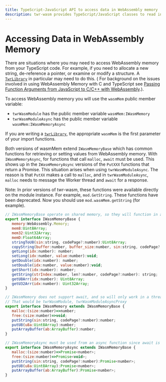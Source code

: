 ```yaml
---
title: TypeScript-JavaScript API to access data in WebAssembly memory
description: twr-wasm provides TypeScript/JavaScript classes to read integers, doubles, strings, and more from Web Assembly Memory
---
```


# Accessing Data in WebAssembly Memory
There are situations where you may need to access WebAssembly memory from your TypeScript code. For example, if you need to allocate a new string, de-reference a pointer, or examine or modify a structure. A [`TwrLibrary`](../api/api-ts-library.md) in particular may need to do this. ( For background on the issues involved in using WebAssembly Memory with C and TypeScript see  [Passing Function Arguments from JavaScript to C/C++ with WebAssembly](../gettingstarted/parameters.md).).

 To access WebAssembly memory you will use the `wasmMem` public member variable:

- `twrWasmModule` has the public member variable `wasmMem:IWasmMemory`
- `twrWasmModuleAsync` has the public member variable `wasmMem:IWasmMemoryAsync`

If you are writing a [`twrLibrary`](./api-ts-library.md), the appropriate `wasmMem` is the first parameter of your import functions.

Both versions of wasmMem extend `IWasmMemoryBase` which has common functions for retrieving or setting values from WebAssembly memory.  With `IWasmMemoryAsync`, for functions that call `malloc`, `await` must be used.  This shows up in the `IWasmMemoryAsync` versions of  the `PutXXX` functions that return a Promise.  This situation arises when using `twrWasmModuleAsync`.  The reason is that `PutXX` makes a call to `malloc`, and in `twrWasmModuleAsync`, `malloc` needs to message the Worker thread and `await` for a response.

Note: In prior versions of twr-wasm, these functions were available directly on the module instance.  For example, `mod.GetString`.  These functions have been deprecated.   Now you should use `mod.wasmMem.getString` (for example).

~~~js
// IWasmMemoryBase operate on shared memory, so they will function in any WasmModule 
export interface IWasmMemoryBase {
   memory:WebAssembly.Memory;
   mem8:Uint8Array;
   mem32:Uint32Array;
   memD:Float64Array;
   stringToU8(sin:string, codePage?:number):Uint8Array;
   copyString(buffer:number, buffer_size:number, sin:string, codePage?:number):void;
   getLong(idx:number): number;
   setLong(idx:number, value:number):void;
   getDouble(idx:number): number;
   setDouble(idx:number, value:number):void;
   getShort(idx:number): number;
   getString(strIndex:number, len?:number, codePage?:number): string;
   getU8Arr(idx:number): Uint8Array;
   getU32Arr(idx:number): Uint32Array;
}

// IWasmMemory does not support await, and so will only work in a thread that has the module loaded
// That would be twrWasmModule, twrWasmModuleAsyncProxy
export interface IWasmMemory extends IWasmMemoryBase {
   malloc:(size:number)=>number;
   free:(size:number)=>void;
   putString(sin:string, codePage?:number):number;
   putU8(u8a:Uint8Array):number;
   putArrayBuffer(ab:ArrayBuffer):number;
}

// IWasmMemoryAsync must be used from an async function since await is needed
export interface IWasmMemoryAsync extends IWasmMemoryBase {
   malloc:(size:number)=>Promise<number>;
   free:(size:number)=>Promise<void>;
   putString(sin:string, codePage?:number):Promise<number>;
   putU8(u8a:Uint8Array):Promise<number>;
   putArrayBuffer(ab:ArrayBuffer):Promise<number>;
}
~~~

